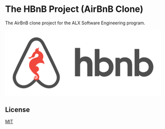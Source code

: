 
# The HBnB Project (AirBnB Clone)

The AirBnB clone project for the ALX Software Engineering program.


![HBnB Logo](https://github.com/Cank256/AirBnB_clone/blob/main/assets/images/hbnb.png)




## License

[MIT](https://choosealicense.com/licenses/mit/)

